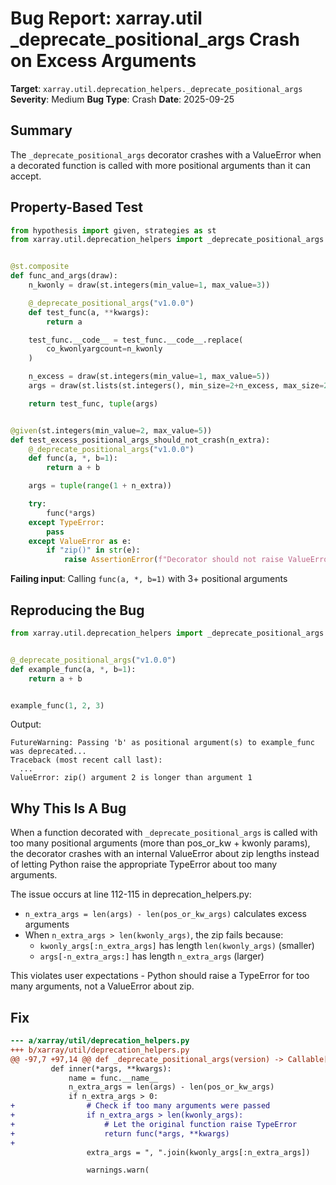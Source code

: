 # Bug Report: xarray.util _deprecate_positional_args Crash on Excess Arguments

**Target**: `xarray.util.deprecation_helpers._deprecate_positional_args`
**Severity**: Medium
**Bug Type**: Crash
**Date**: 2025-09-25

## Summary

The `_deprecate_positional_args` decorator crashes with a ValueError when a decorated function is called with more positional arguments than it can accept.

## Property-Based Test

```python
from hypothesis import given, strategies as st
from xarray.util.deprecation_helpers import _deprecate_positional_args


@st.composite
def func_and_args(draw):
    n_kwonly = draw(st.integers(min_value=1, max_value=3))

    @_deprecate_positional_args("v1.0.0")
    def test_func(a, **kwargs):
        return a

    test_func.__code__ = test_func.__code__.replace(
        co_kwonlyargcount=n_kwonly
    )

    n_excess = draw(st.integers(min_value=1, max_value=5))
    args = draw(st.lists(st.integers(), min_size=2+n_excess, max_size=2+n_excess))

    return test_func, tuple(args)


@given(st.integers(min_value=2, max_value=5))
def test_excess_positional_args_should_not_crash(n_extra):
    @_deprecate_positional_args("v1.0.0")
    def func(a, *, b=1):
        return a + b

    args = tuple(range(1 + n_extra))

    try:
        func(*args)
    except TypeError:
        pass
    except ValueError as e:
        if "zip()" in str(e):
            raise AssertionError(f"Decorator should not raise ValueError about zip: {e}")
```

**Failing input**: Calling `func(a, *, b=1)` with 3+ positional arguments

## Reproducing the Bug

```python
from xarray.util.deprecation_helpers import _deprecate_positional_args


@_deprecate_positional_args("v1.0.0")
def example_func(a, *, b=1):
    return a + b


example_func(1, 2, 3)
```

Output:
```
FutureWarning: Passing 'b' as positional argument(s) to example_func was deprecated...
Traceback (most recent call last):
  ...
ValueError: zip() argument 2 is longer than argument 1
```

## Why This Is A Bug

When a function decorated with `_deprecate_positional_args` is called with too many positional arguments (more than pos_or_kw + kwonly params), the decorator crashes with an internal ValueError about zip lengths instead of letting Python raise the appropriate TypeError about too many arguments.

The issue occurs at line 112-115 in deprecation_helpers.py:
- `n_extra_args = len(args) - len(pos_or_kw_args)` calculates excess arguments
- When `n_extra_args > len(kwonly_args)`, the zip fails because:
  - `kwonly_args[:n_extra_args]` has length `len(kwonly_args)` (smaller)
  - `args[-n_extra_args:]` has length `n_extra_args` (larger)

This violates user expectations - Python should raise a TypeError for too many arguments, not a ValueError about zip.

## Fix

```diff
--- a/xarray/util/deprecation_helpers.py
+++ b/xarray/util/deprecation_helpers.py
@@ -97,7 +97,14 @@ def _deprecate_positional_args(version) -> Callable[[T], T]:
         def inner(*args, **kwargs):
             name = func.__name__
             n_extra_args = len(args) - len(pos_or_kw_args)
             if n_extra_args > 0:
+                # Check if too many arguments were passed
+                if n_extra_args > len(kwonly_args):
+                    # Let the original function raise TypeError
+                    return func(*args, **kwargs)
+
                 extra_args = ", ".join(kwonly_args[:n_extra_args])

                 warnings.warn(
```